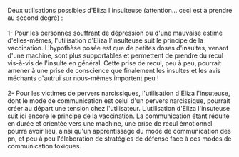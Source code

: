 <p>Deux utilisations possibles d'Eliza l'insulteuse (attention... ceci est à prendre au second degré) :<br>
<br>1- Pour les personnes souffrant de dépression ou d'une mauvaise estime d'elles-mêmes, l'utilisation d'Eliza l'insulteuse suit le principe de la vaccination. L'hypothèse posée est que de petites doses d'insultes, venant d'une machine, sont plus supportables et permettent de prendre du recul vis-à-vis de l'insulte en général. Cette prise de recul, peu à peu, pourrait amener à une prise de conscience que finalement les insultes et les avis méchants d'autrui sur nous-mêmes importent peu !<br>
<br>2- Pour les victimes de pervers narcissiques, l'utilisation d'Eliza l'insuteuse, dont le mode de communication est celui d'un pervers narcissique, pourrait créer au départ une tension chez l'utilisateur. L'utilisation d'Eliza l'insuteuse suit ici encore le principe de la vaccination. La communication étant réduite en durée et orientée vers une machine, une prise de recul émotionnel pourra avoir lieu, ainsi qu'un apprentissage du mode de communication des pn, et peu à peu l'élaboration de stratégies de défense face à ces modes de communication toxiques.</p1><br><br>
